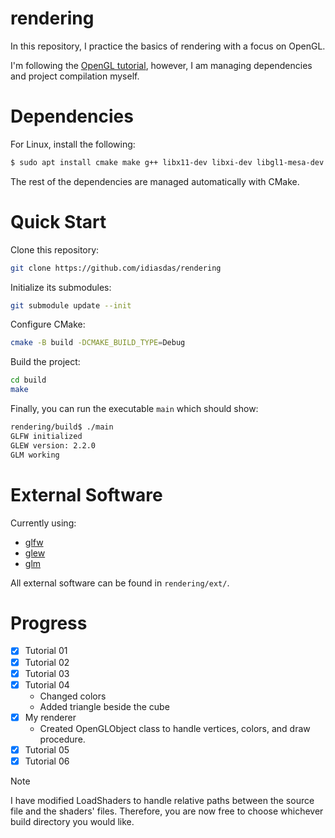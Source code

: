 # rendering

In this repository, I practice the basics of rendering with a focus on OpenGL.

I'm following the [OpenGL tutorial](http://www.opengl-tutorial.org/), however, I am managing dependencies and project compilation myself.

# Dependencies

For Linux, install the following:

```bash
$ sudo apt install cmake make g++ libx11-dev libxi-dev libgl1-mesa-dev libglu1-mesa-dev libxrandr-dev libxext-dev libxcursor-dev libxinerama-dev libxi-dev
```

The rest of the dependencies are managed automatically with CMake.

# Quick Start

Clone this repository:

```bash
git clone https://github.com/idiasdas/rendering
```

Initialize its submodules:

```bash
git submodule update --init
```

Configure CMake:

```bash
cmake -B build -DCMAKE_BUILD_TYPE=Debug
```

Build the project:

```bash
cd build
make
```
Finally, you can run the executable `main` which should show:

```bash
rendering/build$ ./main
GLFW initialized
GLEW version: 2.2.0
GLM working
```

# External Software

Currently using:

- [glfw](https://github.com/glfw/glfw)
- [glew](https://github.com/nigels-com/glew)
- [glm](https://github.com/g-truc/glm)

All external software can be found in `rendering/ext/`.

# Progress

- [x] Tutorial 01
- [x] Tutorial 02
- [x] Tutorial 03
- [x] Tutorial 04
    - Changed colors
    - Added triangle beside the cube
- [x] My renderer
    - Created OpenGLObject class to handle vertices, colors, and draw procedure.
- [x] Tutorial 05
- [x] Tutorial 06

>[!NOTE]
>I have modified LoadShaders to handle relative paths between the source file and the shaders' files.
>Therefore, you are now free to choose whichever build directory you would like.
